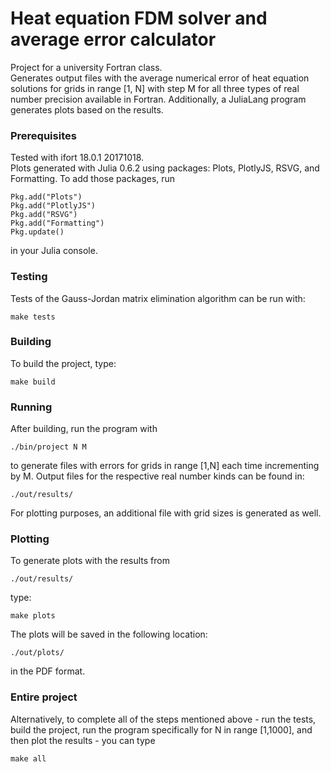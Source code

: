 # Heat equation FDM solver and average error calculator
Project for a university Fortran class.  
Generates output files with the average numerical error of heat equation solutions for grids in range [1, N] with step M for all three types of real number precision available in Fortran. Additionally, a JuliaLang program generates plots based on the results.

### Prerequisites
Tested with ifort 18.0.1 20171018.  
Plots generated with Julia 0.6.2 using packages: Plots, PlotlyJS, RSVG, and Formatting.
To add those packages, run
```
Pkg.add("Plots")
Pkg.add("PlotlyJS")
Pkg.add("RSVG")
Pkg.add("Formatting")
Pkg.update()
```
in your Julia console.

### Testing
Tests of the Gauss-Jordan matrix elimination algorithm can be run with:
```
make tests
```

### Building
To build the project, type:
```
make build
```

### Running
After building, run the program with
```
./bin/project N M
```
to generate files with errors for grids in range [1,N] each time incrementing by M.
Output files for the respective real number kinds can be found in:
```
./out/results/
```
For plotting purposes, an additional file with grid sizes is generated as well.

### Plotting
To generate plots with the results from 
```
./out/results/
```
type:
```
make plots
```
The plots will be saved in the following location:
```
./out/plots/
```
in the PDF format.

### Entire project
Alternatively, to complete all of the steps mentioned above - run the tests, build the project, run the program specifically for N in range [1,1000], and then plot the results - you can type
```
make all
```